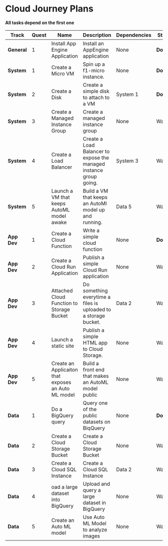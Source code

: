 # Cloud Journey Plans


**All tasks depend on the first one**


|Track|Quest|Name|Description|Dependencies|Status|
|---|---|---|---|---|---|
|**General** |1|Install App Engine Application |Install an AppEngine application|None|**Done** | 
|**System** |1|Create a Micro VM |Spin up a f1-micro instance.|None|**Done** | 
|**System** |2|Create a Disk |Create a simple disk to attach to a VM|System 1|**Done** | 
|**System** |3|Create a Managed Instance Group| Create a managed instance group|None|Wanted | 
|**System** |4|Create a Load Balancer|Create a Load Balancer to expose the managed instance group going.|System 3|Wanted | 
|**System** |5|Launch a VM that keeps AutoML model awake |Build a VM that keeps an AutoMl model up and running. |Data 5|Wanted | 
|**App Dev** |1|Create a Cloud Function |Write a simple cloud function|None|**Done** | 
|**App Dev** |2|Create a Cloud Run Application |Publish a simple Cloud Run application|None|Wanted | 
|**App Dev** |3|Attached Cloud Function to Storage Bucket |Do something everytime a files is uploaded to a storage bucket. |Data 2|Wanted  | 
|**App Dev** |4|Launch a static site |Publish a simple HTML app to Cloud Storage.|None|Wanted  | 
|**App Dev** |5|Create an Applicaiton that exposes an Auto ML model |Build a front end that makes an AutoML model public|None|Wanted  | 
|**Data** |1|Do a BigQuery query |Query one of the public datasets on BiqQuery|None|**Done** | 
|**Data** |2|Create a Cloud Storage Bucket |Create a Cloud Storage Bucket|None|Wanted | 
|**Data** |3|Create a Cloud SQL Instance |Create a Cloud SQL Instance |Data 2|Wanted  | 
|**Data** |4|oad a large dataset into BigQuery |Upload and query a large dataset in BigQuery|None|Wanted  | 
|**Data** |5|Create an Auto ML model |Use Auto ML Model to analyze images|None|Wanted  | 





